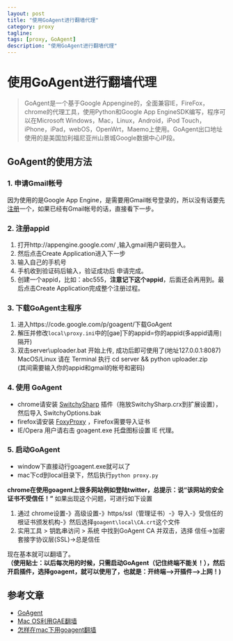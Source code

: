 ```yaml
---
layout: post
title: "使用GoAgent进行翻墙代理"
category: proxy
tagline: 
tags: [proxy, GoAgent]
description: "使用GoAgent进行翻墙代理"
---
```


# 使用GoAgent进行翻墙代理
> GoAgent是一个基于Google Appengine的，全面兼容IE，FireFox，chrome的代理工具，使用Python和Google App EngineSDK编写，程序可以在Microsoft Windows，Mac，Linux，Android，iPod Touch，iPhone，iPad，webOS，OpenWrt，Maemo上使用。GoAgent出口地址使用的是美国加利福尼亚州山景城Google数据中心IP段。  

## GoAgent的使用方法

### 1. 申请Gmail帐号
因为使用的是Google App Engine，是需要用Gmail帐号登录的，所以没有话要先[注册](https://accounts.google.com/SignUp)一个，如果已经有Gmail帐号的话，直接看下一步。

### 2. 注册appid
1. 打开http://appengine.google.com/ ,输入gmail用户密码登入。
2. 然后点击Create Application进入下一步
3. 输入自己的手机号
4. 手机收到验证码后输入，验证成功后 申请完成。
5. 创建一个appid，比如：abc555，**注意记下这个appid**，后面还会再用到。最后点击Create Application完成整个注册过程。

### 3. 下载GoAgent主程序
1. 进入https://code.google.com/p/goagent/下载GoAgent
2. 解压并修改`local\proxy.ini`中的[gae]下的appid=你的appid(多appid请用`|`隔开)
3. 双击server\uploader.bat 开始上传, 成功后即可使用了(地址127.0.0.1:8087)  
   MacOS/Linux 请在 Terminal 执行 cd server && python uploader.zip  
   (其间需要输入你的appid和gmail的帐号和密码)

### 4. 使用 GoAgent
* chrome请安装 [SwitchySharp](https://chrome.google.com/webstore/detail/dpplabbmogkhghncfbfdeeokoefdjegm) 插件（拖放SwitchySharp.crx到扩展设置），然后导入 SwitchyOptions.bak
* firefox请安装 [FoxyProxy](https://addons.mozilla.org/zh-cn/firefox/addon/foxyproxy-standard/) ，Firefox需要导入证书
* IE/Opera 用户请右击 goagent.exe 托盘图标设置 IE 代理。

### 5. 启动GoAgent
* window下直接动行goagent.exe就可以了
* mac下cd到local目录下，然后执行`python proxy.py`

**chrome在使用goagent上很多网站例如登陆twitter，总提示：说“该网站的安全证书不受信任！”**
如果出现这个问题，可进行如下设置
1. 通过 chrome设置-》高级设置-》https/ssl（管理证书）-》导入-》受信任的根证书颁发机构-》然后选择`goagent\local\CA.crt`这个文件
2. 实用工具 > 钥匙串访问 > 系统 中找到GoAgent CA 并双击，选择 信任->加密套接字协议层(SSL)->总是信任

现在基本就可以翻墙了。  
**（使用贴士：以后每次用的时候，只需启动GoAgent（记住终端不能关！），然后开启插件，选择goagent，就可以使用了，也就是：开终端-->开插件-->上网！)**

## 参考文章
* [GoAgent](https://code.google.com/p/goagent/)
* [Mac OS利用GAE翻墙](http://www.appifan.com/jc/201209/35546.html)
* [怎样在mac下用goagent翻墙](http://www.guokr.com/blog/436937/)